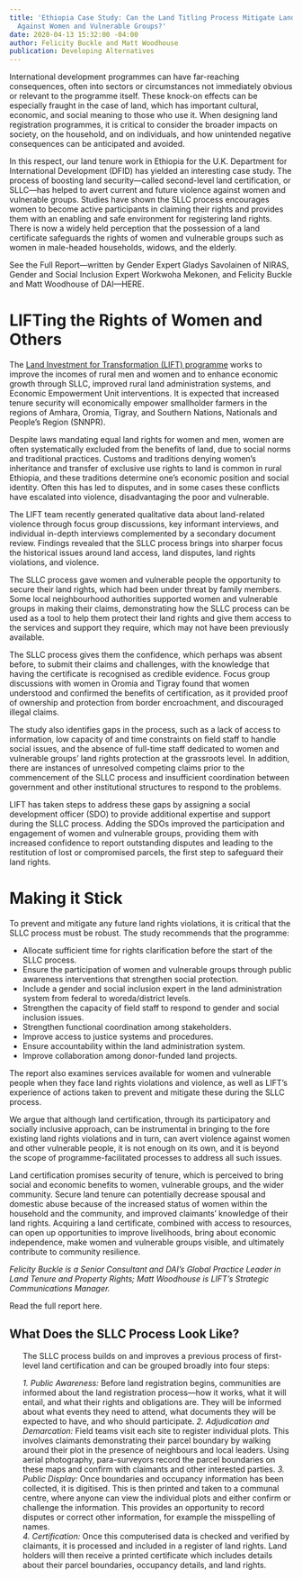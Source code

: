 ```yaml
---
title: 'Ethiopia Case Study: Can the Land Titling Process Mitigate Land-Related Violence
  Against Women and Vulnerable Groups?'
date: 2020-04-13 15:32:00 -04:00
author: Felicity Buckle and Matt Woodhouse
publication: Developing Alternatives
---
```


International development programmes can have far-reaching consequences, often into sectors or circumstances not immediately obvious or relevant to the programme itself. These knock-on effects can be especially fraught in the case of land, which has important cultural, economic, and social meaning to those who use it. When designing land registration programmes, it is critical to consider the broader impacts on society, on the household, and on individuals, and how unintended negative consequences can be anticipated and avoided.

In this respect, our land tenure work in Ethiopia for the U.K. Department for International Development (DFID) has yielded an interesting case study. The process of boosting land security—called second-level land certification, or SLLC—has helped to avert current and future violence against women and vulnerable groups. Studies have shown the SLLC process encourages women to become active participants in claiming their rights and provides them with an enabling and safe environment for registering land rights. There is now a widely held perception that the possession of a land certificate safeguards the rights of women and vulnerable groups such as women in male-headed households, widows, and the elderly.





See the Full Report—written by Gender Expert Gladys Savolainen of NIRAS, Gender and Social Inclusion Expert Workwoha Mekonen, and Felicity Buckle and Matt Woodhouse of DAI—HERE. 
 
# LIFTing the Rights of Women and Others

The [Land Investment for Transformation (LIFT) programme](https://www.dai.com/our-work/projects/ethiopia-land-investment-transformation-lift) works to improve the incomes of rural men and women and to enhance economic growth through SLLC, improved rural land administration systems, and Economic Empowerment Unit interventions. It is expected that increased tenure security will economically empower smallholder farmers in the regions of Amhara, Oromia, Tigray, and Southern Nations, Nationals and People’s Region (SNNPR).

Despite laws mandating equal land rights for women and men, women are often systematically excluded from the benefits of land, due to social norms and traditional practices. Customs and traditions denying women’s inheritance and transfer of exclusive use rights to land is common in rural Ethiopia, and these traditions determine one’s economic position and social identity. Often this has led to disputes, and in some cases these conflicts have escalated into violence, disadvantaging the poor and vulnerable.     

The LIFT team recently generated qualitative data about land-related violence through focus group discussions, key informant interviews, and individual in-depth interviews complemented by a secondary document review. Findings revealed that the SLLC process brings into sharper focus the historical issues around land access, land disputes, land rights violations, and violence. 

The SLLC process gave women and vulnerable people the opportunity to secure their land rights, which had been under threat by family members. Some local neighbourhood authorities supported women and vulnerable groups in making their claims, demonstrating how the SLLC process can be used as a tool to help them protect their land rights and give them access to the services and support they require, which may not have been previously available.

The SLLC process gives them the confidence, which perhaps was absent before, to submit their claims and challenges, with the knowledge that having the certificate is recognised as credible evidence. Focus group discussions with women in Oromia and Tigray found that women understood and confirmed the benefits of certification, as it provided proof of ownership and protection from border encroachment, and discouraged illegal claims.  

The study also identifies gaps in the process, such as a lack of access to information, low capacity of and time constraints on field staff to handle social issues, and the absence of full-time staff dedicated to women and vulnerable groups’ land rights protection at the grassroots level. In addition, there are instances of unresolved competing claims prior to the commencement of the SLLC process and insufficient coordination between government and other institutional structures to respond to the problems. 

LIFT has taken steps to address these gaps by assigning a social development officer (SDO) to provide additional expertise and support during the SLLC process. Adding the SDOs improved the participation and engagement of women and vulnerable groups, providing them with increased confidence to report outstanding disputes and leading to the restitution of lost or compromised parcels, the first step to safeguard their land rights.

# Making it Stick 

To prevent and mitigate any future land rights violations, it is critical that the SLLC process must be robust. The study recommends that the programme: 

* Allocate sufficient time for rights clarification before the start of the SLLC process.
* Ensure the participation of women and vulnerable groups through public awareness interventions that strengthen social protection.
* Include a gender and social inclusion expert in the land administration system from federal to woreda/district levels.
* Strengthen the capacity of field staff to respond to gender and social inclusion issues.
* Strengthen functional coordination among stakeholders.
* Improve access to justice systems and procedures.
* Ensure accountability within the land administration system.
* Improve collaboration among donor-funded land projects.

The report also examines services available for women and vulnerable people when they face land rights violations and violence, as well as LIFT’s experience of actions taken to prevent and mitigate these during the SLLC process.   

We argue that although land certification, through its participatory and socially inclusive approach, can be instrumental in bringing to the fore existing land rights violations and in turn, can avert violence against women and other vulnerable people, it is not enough on its own, and it is beyond the scope of programme-facilitated processes to address all such issues. 

Land certification promises security of tenure, which is perceived to bring social and economic benefits to women, vulnerable groups, and the wider community. Secure land tenure can potentially decrease spousal and domestic abuse because of the increased status of women within the household and the community, and improved claimants’ knowledge of their land rights. Acquiring a land certificate, combined with access to resources, can open up opportunities to improve livelihoods, bring about economic independence, make women and vulnerable groups visible, and ultimately contribute to community resilience. 

*Felicity Buckle is a Senior Consultant and DAI’s Global Practice Leader in Land Tenure and Property Rights; Matt Woodhouse is LIFT’s Strategic Communications Manager.* 

Read the full report here.

<aside>
 <h2>What Does the SLLC Process Look Like?</h2> 
 <ul>
The SLLC process builds on and improves a previous process of first-level land certification and can be grouped broadly into four steps:

*1. Public Awareness:* Before land registration begins, communities are informed about the land registration process—how it works, what it will entail, and what their rights and obligations are. They will be informed about what events they need to attend, what documents they will be expected to have, and who should participate.
*2. Adjudication and Demarcation:* Field teams visit each site to register individual plots. This involves claimants demonstrating their parcel boundary by walking around their plot in the presence of neighbours and local leaders. Using aerial photography, para-surveyors record the parcel boundaries on these maps and confirm with claimants and other interested parties.
*3. Public Display:* Once boundaries and occupancy information has been collected, it is digitised. This is then printed and taken to a communal centre, where anyone can view the individual plots and either confirm or challenge the information. This provides an opportunity to record disputes or correct other information, for example the misspelling of names.  
*4. Certification:* Once this computerised data is checked and verified by claimants, it is processed and included in a register of land rights. Land holders will then receive a printed certificate which includes details about their parcel boundaries, occupancy details, and land rights.
 </p>
</aside>
